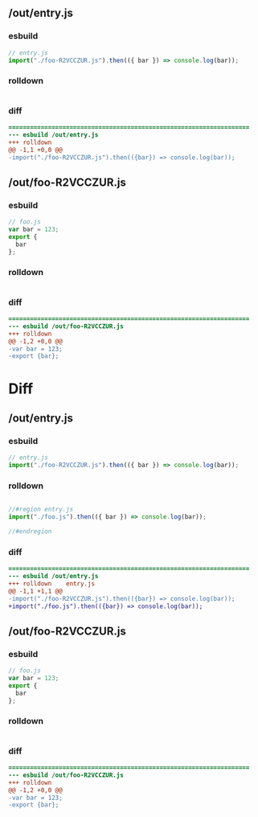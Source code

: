 ## /out/entry.js
### esbuild
```js
// entry.js
import("./foo-R2VCCZUR.js").then(({ bar }) => console.log(bar));
```
### rolldown
```js

```
### diff
```diff
===================================================================
--- esbuild	/out/entry.js
+++ rolldown	
@@ -1,1 +0,0 @@
-import("./foo-R2VCCZUR.js").then(({bar}) => console.log(bar));

```
## /out/foo-R2VCCZUR.js
### esbuild
```js
// foo.js
var bar = 123;
export {
  bar
};
```
### rolldown
```js

```
### diff
```diff
===================================================================
--- esbuild	/out/foo-R2VCCZUR.js
+++ rolldown	
@@ -1,2 +0,0 @@
-var bar = 123;
-export {bar};

```
# Diff
## /out/entry.js
### esbuild
```js
// entry.js
import("./foo-R2VCCZUR.js").then(({ bar }) => console.log(bar));
```
### rolldown
```js

//#region entry.js
import("./foo.js").then(({ bar }) => console.log(bar));

//#endregion
```
### diff
```diff
===================================================================
--- esbuild	/out/entry.js
+++ rolldown	entry.js
@@ -1,1 +1,1 @@
-import("./foo-R2VCCZUR.js").then(({bar}) => console.log(bar));
+import("./foo.js").then(({bar}) => console.log(bar));

```
## /out/foo-R2VCCZUR.js
### esbuild
```js
// foo.js
var bar = 123;
export {
  bar
};
```
### rolldown
```js

```
### diff
```diff
===================================================================
--- esbuild	/out/foo-R2VCCZUR.js
+++ rolldown	
@@ -1,2 +0,0 @@
-var bar = 123;
-export {bar};

```
